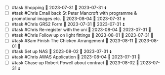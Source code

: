 - [ ] #task Shopping 📅 2023-07-31 🛫 2023-07-31 ⏫ 
- [ ] #task #Chris Email back St Peter Mancroft with programme & promotional images etc. 📅 2023-08-04 🛫 2023-07-31 ⏫ 
- [ ] #task #Chris GRS2 Form 📅 2023-07-31 🛫 2023-07-31 ⏫ 
- [ ] #task #Chris Re-register with the uni 📅 2023-08-04 🛫 2023-07-31 🔼 
- [ ] #task #Chris Follow up on light fittings 📅 2023-08-01 🛫 2023-07-31 🔼 
- [ ] #task #Sam Finish The Chicken Arrangement 📅 2023-08-11 🛫 2023-08-01 🔼 
- [ ] #task Set up NAS 📅 2023-08-02 🛫 2023-07-31 ⏫ 
- [ ] #task #Chris AWAS Application 📅 2023-08-04 🛫 2023-07-31 🔼 
- [ ] #task Chase up Robert Powell about contract 📅 2023-08-02 🛫 2023-07-31 ⏫ 
